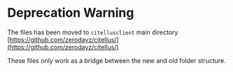 # Deprecation Warning

The files has been moved to `citellusclient` main directory [https://github.com/zerodayz/citellus/](https://github.com/zerodayz/citellus/)

These files only work as a bridge between the new and old folder structure.

